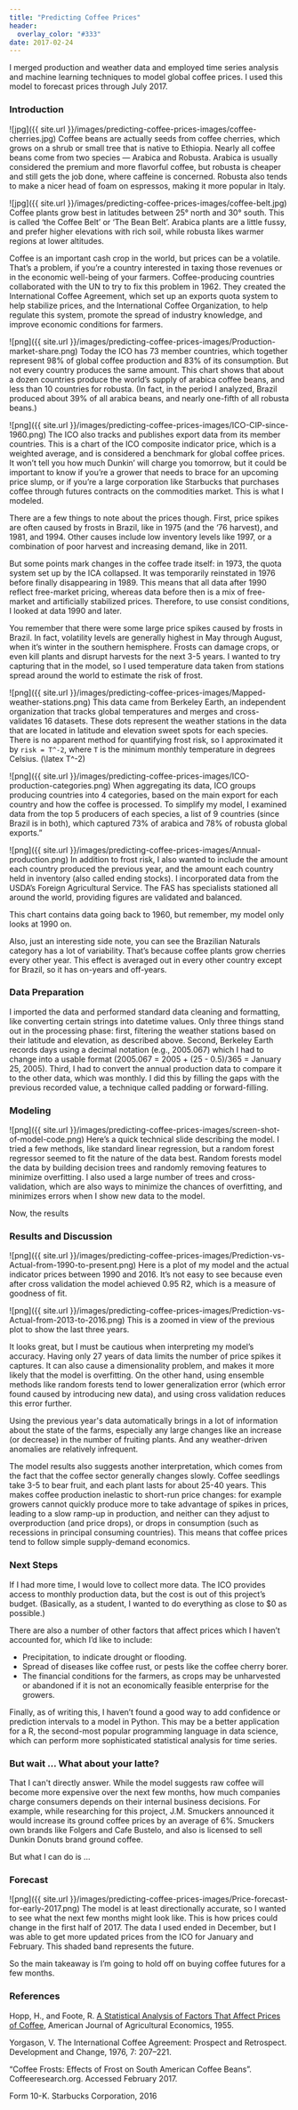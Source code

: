 ```yaml
---
title: "Predicting Coffee Prices"
header:
  overlay_color: "#333"
date: 2017-02-24
---
```




I merged production and weather data and employed time series analysis and machine learning techniques to model global coffee prices. I used this model to forecast prices through July 2017.

### Introduction


![jpg]({{ site.url }}/images/predicting-coffee-prices-images/coffee-cherries.jpg)
Coffee beans are actually seeds from coffee cherries, which grows on a shrub or small tree that is native to Ethiopia. Nearly all coffee beans come from two species — Arabica and Robusta. Arabica is usually considered the premium and more flavorful coffee, but robusta is cheaper and still gets the job done, where caffeine is concerned. Robusta also tends to make a nicer head of foam on espressos, making it more popular in Italy.


![jpg]({{ site.url }}/images/predicting-coffee-prices-images/coffee-belt.jpg)
Coffee plants grow best in latitudes between 25° north and 30° south. This is called ‘the Coffee Belt’ or ‘The Bean Belt’. Arabica plants are a little fussy, and prefer higher elevations with rich soil, while robusta likes warmer regions at lower altitudes.

Coffee is an important cash crop in the world, but prices can be a volatile. That’s a problem, if you’re a country interested in taxing those revenues or in the economic well-being of your farmers. Coffee-producing countries collaborated with the UN to try to fix this problem in 1962. They created the International Coffee Agreement, which set up an exports quota system to help stabilize prices, and the International Coffee Organization, to help regulate this system, promote the spread of industry knowledge, and improve economic conditions for farmers.

![png]({{ site.url }}/images/predicting-coffee-prices-images/Production-market-share.png)
Today the ICO has 73 member countries, which together represent 98% of global coffee production and 83% of its consumption. But not every country produces the same amount. This chart shows that about a dozen countries produce the world’s supply of arabica coffee beans, and less than 10 countries for robusta. (In fact, in the period I analyzed, Brazil produced about 39% of all arabica beans, and nearly one-fifth of all robusta beans.)

![png]({{ site.url }}/images/predicting-coffee-prices-images/ICO-CIP-since-1960.png)
The ICO also tracks and publishes export data from its member countries. This is a chart of the ICO composite indicator price, which is a weighted average, and is considered a benchmark for global coffee prices. It won’t tell you how much Dunkin’ will charge you tomorrow, but it could be important to know if you’re a grower that needs to brace for an upcoming price slump, or if you’re a large corporation like Starbucks that purchases coffee through futures contracts on the commodities market. This is what I modeled.

There are a few things to note about the prices though. First, price spikes are often caused by frosts in Brazil, like in 1975 (and the ‘76 harvest), and 1981, and 1994. Other causes include low inventory levels like 1997, or a combination of poor harvest and increasing demand, like in 2011.

But some points mark changes in the coffee trade itself: in 1973, the quota system set up by the ICA collapsed. It was temporarily reinstated in 1976 before finally disappearing in 1989. This means that all data after 1990 reflect free-market pricing, whereas data before then is a mix of free-market and artificially stabilized prices. Therefore, to use consist conditions, I looked at data 1990 and later.

You remember that there were some large price spikes caused by frosts in Brazil. In fact, volatility levels are generally highest in May through August, when it’s winter in the southern hemisphere. Frosts can damage crops, or even kill plants and disrupt harvests for the next 3-5 years. I wanted to try capturing that in the model, so I used temperature data taken from stations spread around the world to estimate the risk of frost.


![png]({{ site.url }}/images/predicting-coffee-prices-images/Mapped-weather-stations.png)
This data came from Berkeley Earth, an independent organization that tracks global temperatures and merges and cross-validates 16 datasets. These dots represent the weather stations in the data that are located in latitude and elevation sweet spots for each species. There is no apparent method for quantifying frost risk, so I approximated it by `risk = T^-2`, where `T` is the minimum monthly temperature in degrees Celsius. \(\latex T^-2\)

![png]({{ site.url }}/images/predicting-coffee-prices-images/ICO-production-categories.png)
When aggregating its data, ICO groups producing countries into 4 categories, based on the main export for each country and how the coffee is processed. To simplify my model, I examined data from the top 5 producers of each species, a list of 9 countries (since Brazil is in both), which captured 73% of arabica and 78% of robusta global exports.”

![png]({{ site.url }}/images/predicting-coffee-prices-images/Annual-production.png)
In addition to frost risk, I also wanted to include the amount each country produced the previous year, and the amount each country held in inventory (also called ending stocks). I incorporated data from the USDA’s Foreign Agricultural Service. The FAS has specialists stationed all around the world, providing figures are validated and balanced.

This chart contains data going back to 1960, but remember, my model only looks at 1990 on.

Also, just an interesting side note, you can see the Brazilian Naturals category has a lot of variability. That’s because coffee plants grow cherries every other year. This effect is averaged out in every other country except for Brazil, so it has on-years and off-years.

### Data Preparation

I imported the data and performed standard data cleaning and formatting, like converting certain strings into datetime values. Only three things stand out in the processing phase: first, filtering the weather stations based on their latitude and elevation, as described above. Second, Berkeley Earth records days using a decimal notation (e.g., 2005.067) which I had to change into a usable format (2005.067 = 2005 + (25 - 0.5)/365 = January 25, 2005). Third, I had to convert the annual production data to compare it to the other data, which was monthly. I did this by filling the gaps with the previous recorded value, a technique called padding or forward-filling.

### Modeling

![png]({{ site.url }}/images/predicting-coffee-prices-images/screen-shot-of-model-code.png)
Here’s a quick technical slide describing the model. I tried a few methods, like standard linear regression, but a random forest regressor seemed to fit the nature of the data best. Random forests model the data by building decision trees and randomly removing features to minimize overfitting. I also used a large number of trees and cross-validation, which are also ways to minimize the chances of overfitting, and minimizes errors when I show new data to the model.

Now, the results

### Results and Discussion
![png]({{ site.url }}/images/predicting-coffee-prices-images/Prediction-vs-Actual-from-1990-to-present.png)
Here is a plot of my model and the actual indicator prices between 1990 and 2016. It’s not easy to see because even after cross validation the model achieved 0.95 R2, which is a measure of goodness of fit.

![png]({{ site.url }}/images/predicting-coffee-prices-images/Prediction-vs-Actual-from-2013-to-2016.png)
This is a zoomed in view of the previous plot to show the last three years.

It looks great, but I must be cautious when interpreting my model’s accuracy. Having only 27 years of data limits the number of price spikes it captures. It can also cause a dimensionality problem, and makes it more likely that the model is overfitting. On the other hand, using ensemble methods like random forests tend to lower generalization error (which error found caused by introducing new data), and using cross validation reduces this error further.

Using the previous year's data automatically brings in a lot of information about the state of the farms, especially any large changes like an increase (or decrease) in the number of fruiting plants. And any weather-driven anomalies are relatively infrequent.

The model results also suggests another interpretation, which comes from the fact that the coffee sector generally changes slowly. Coffee seedlings take 3-5 to bear fruit, and each plant lasts for about 25-40 years. This makes coffee production inelastic to short-run price changes: for example growers cannot quickly produce more to take advantage of spikes in prices, leading to a slow ramp-up in production, and neither can they adjust to overproduction (and price drops), or drops in consumption (such as recessions in principal consuming countries). This means that coffee prices tend to follow simple supply-demand economics.

### Next Steps

If I had more time, I would love to collect more data. The ICO provides access to monthly production data, but the cost is out of this project’s budget. (Basically, as a student, I wanted to do everything as close to $0 as possible.)

There are also a number of other factors that affect prices which I haven’t accounted for, which I’d like to include:
* Precipitation, to indicate drought or flooding.
* Spread of diseases like coffee rust, or pests like the coffee cherry borer.
* The financial conditions for the farmers, as crops may be unharvested or abandoned if it is not an economically feasible enterprise for the growers.

Finally, as of writing this, I haven’t found a good way to add confidence or prediction intervals to a model in Python. This may be a better application for a R, the second-most popular programming language in data science, which can perform more sophisticated statistical analysis for time series.

### But wait … What about your latte?

That I can't directly answer. While the model suggests raw coffee will become more expensive over the next few months, how much companies charge consumers depends on their internal business decisions. For example, while researching for this project, J.M. Smuckers announced it would increase its ground coffee prices by an average of 6%. Smuckers own brands like Folgers and Cafe Bustelo, and also is licensed to sell Dunkin Donuts brand ground coffee.

But what I can do is …

### Forecast

![png]({{ site.url }}/images/predicting-coffee-prices-images/Price-forecast-for-early-2017.png)
The model is at least directionally accurate, so I wanted to see what the next few months might look like. This is how prices could change in the first half of 2017. The data I used ended in December, but I was able to get more updated prices from the ICO for January and February. This shaded band represents the future.

So the main takeaway is I’m going to hold off on buying coffee futures for a few months.

### References

Hopp, H., and Foote, R. <a href="http://econpapers.repec.org/RePEc:oup:ajagec:v:37:y:1955:i:3:p:429-438.">A Statistical Analysis of Factors That Affect Prices of Coffee</a>, American Journal of Agricultural Economics, 1955.

Yorgason, V. The International Coffee Agreement: Prospect and Retrospect. Development and Change, 1976, 7: 207–221.

“Coffee Frosts: Effects of Frost on South American Coffee Beans”. Coffeeresearch.org. Accessed February 2017.

Form 10-K. Starbucks Corporation, 2016
